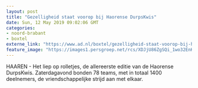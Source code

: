 ```yaml
---
layout: post
title: "Gezelligheid staat voorop bij Haorense DurpsKwis"
date: Sun, 12 May 2019 09:02:06 GMT
categories: 
- noord-brabant 
- boxtel 
externe_link: "https://www.ad.nl/boxtel/gezelligheid-staat-voorop-bij-haorense-durpskwis~a7302243/"
feature_image: "https://images1.persgroep.net/rcs/XDJjU86ZgSQi_1wo32EnKC8zRG4/diocontent/148065952/_fitwidth/400/?appId=21791a8992982cd8da851550a453bd7f&quality=0.7"
---
```


HAAREN - Het liep op rolletjes, de allereerste editie van de Haorense DurpsKwis. Zaterdagavond bonden 78 teams, met in totaal 1400 deelnemers, de vriendschappelijke strijd aan met elkaar.

